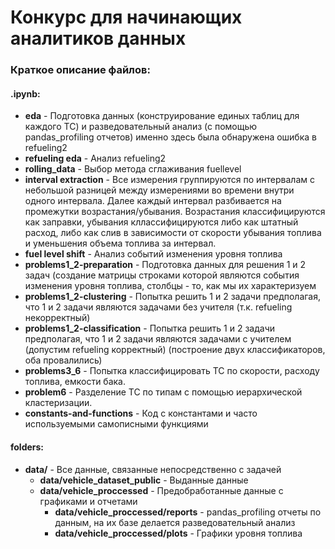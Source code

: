 # Конкурс для начинающих аналитиков данных

### Краткое описание файлов:  
#### .ipynb:
- __eda__ - Подготовка данных (конструирование единых таблиц для каждого ТС) и разведовательный анализ (с помощью pandas_profiling отчетов) именно здесь была обнаружена ошибка в refueling2
- __refueling eda__ - Анализ refueling2
- __rolling_data__ - Выбор метода сглаживания fuellevel
- __interval extraction__ - Все измерения группируются по интервалам с небольшой разницей между измерениями во времени внутри одного интервала.
Далее каждый интервал разбивается на промежутки возрастания/убывания. Возрастания классифицируются как заправки, убывания
кллассифицируются либо как штатный расход, либо как слив в зависимости от скорости убывания топлива и уменьшения объема 
топлива за интервал.
- __fuel level shift__ - Анализ событий изменения уровня топлива
- __problems1_2-preparation__ - Подготовка данных для решения 1 и 2 задач (создание матрицы строками которой являются события изменения уровня топлива, столбцы - то, как мы их характеризуем
- __problems1_2-clustering__ - Попытка решить 1 и 2 задачи предполагая, что 1 и 2 задачи являются задачами без учителя (т.к. refueling некорректный)
- __problems1_2-classification__ - Попытка решить 1 и 2 задачи предполагая, что 1 и 2 задачи являются задачами с учителем (допустим refueling корректный) (построение двух классификаторов, оба провалились)
- __problems3_6__ - Попытка классифицировать ТС по скорости, расходу топлива, емкости бака.
- __problem6__ - Разделение ТС по типам с помощью иерархической кластеризации.
- __constants-and-functions__ - Код с константами и часто используемыми самописными функциями
#### folders:
- __data/__ - Все данные, связанные непосредственно с задачей  
  - __data/vehicle_dataset_public__ - Выданные данные
  - __data/vehicle_proccessed__ - Предобработанные данные с графиками и отчетами
    - __data/vehicle_proccessed/reports__ - pandas_profiling отчеты по данным, на их базе делается разведовательный анализ
    - __data/vehicle_proccessed/plots__ - Графики уровня топлива
